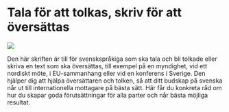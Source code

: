 # Tala för att tolkas, skriv för att översättas

![](/contentassets/dfc51cf9d279495a95ad4cfc57753963/omslag-tolkning-infomaterial.png?width=150&quality=85)


Den här skriften är till för svenskspråkiga som ska tala och bli tolkade eller skriva en text som ska översättas, till exempel på en myndighet, vid ett nordiskt möte, i EU\-sammanhang eller vid en konferens i Sverige. Den hjälper dig att hjälpa översättaren och tolken, så att ditt budskap på svenska når ut till internationella mottagare på bästa sätt. Här får du konkreta råd om hur du skapar goda förutsättningar för alla parter och når bästa möjliga resultat.
